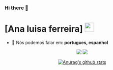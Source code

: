 ### Hi there 👋
# [Ana luisa ferreira] <img src="https://github.com/TheDudeThatCode/TheDudeThatCode/blob/master/Assets/Mario_Hello_Big.gif" width="30px">
- 📣 Nós podemos falar em: <strong>portugues, espanhol</strong>



 <div align="center">

  <a href="#" alt="Gmail">
    <img src="https://img.shields.io/badge/-Gmail-FF0000?style=flat-square&labelColor=FF0000&logo=gmail&logoColor=white&link=analuisaferreira250@gmail.com"/></a>

  
  <a href="#" alt="Instagram">
    <img src="https://img.shields.io/badge/-Instagram-DF0174?style=flat-square&labelColor=DF0174&logo=instagram&logoColor=white&link=https://www.instagram.com/ana000_4?igsh=MXBnMmwyZ2xmZG1leg=="/></a>


<a href="https://github-readme-stats.anuraghazra1.vercel.app/api?username=vngss"><img src="https://github-readme-stats.anuraghazra1.vercel.app/api?username=vngss&show_icons=true&include_all_commits=true&theme=radical" alt="Anurag's github stats"/>
   
<!--
<!--
**vngss/vngss** is a ✨ _special_ ✨ repository because its `README.md` (this file) appears on your GitHub profile.

Here are some ideas to get you started:

- 🔭 I’m currently working on ...
- 🌱 I’m currently learning ...
- 👯 I’m looking to collaborate on ...
- 🤔 I’m looking for help with ...
- 💬 Ask me about ...
- 📫 How to reach me: ...
- 😄 Pronouns: ...
- ⚡ Fun fact: ...
-->
